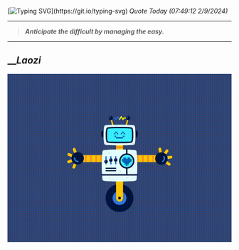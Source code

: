 [![Typing SVG](https://readme-typing-svg.herokuapp.com?font=Press+Start+2P&color=C2F784&size=35&width=900&height=100&lines=Hello+World%2C+I'm+Hung+!)](https://git.io/typing-svg) 
_Quote Today (07:49:12 2/9/2024)_
___
>**_Anticipate the difficult by managing the easy._**
___

## __**_Laozi_**

![RobotDance](src/assets/images/robot-dancing-dribble.gif?style=center)

